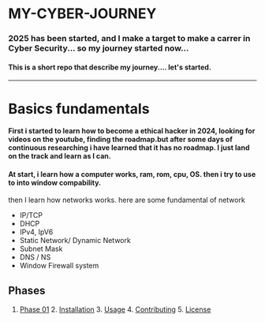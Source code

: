 # MY-CYBER-JOURNEY

### 2025 has been started, and I make a target to make a carrer in Cyber Security... so my journey started now...

#### This is a short repo that describe my journey.... let's started.

---

# Basics fundamentals

####  First i started to learn how to become a ethical hacker in 2024, looking for videos on the youtube, finding the roadmap.but after some days of continuous researching i have learned that it has no roadmap. I just land on the track and learn as I can.

#### At start, i learn how a computer works, ram, rom, cpu, OS. then i try to use to into window compability. 

then I learn how networks works. here are some fundamental of network

- IP/TCP
- DHCP
- IPv4, IpV6
- Static Network/ Dynamic Network
- Subnet Mask
- DNS / NS
- Window Firewall system

## Phases 

1. [Phase 01](Phase1.md) 2. [Installation](#installation) 3. [Usage](#usage) 4. [Contributing](#contributing) 5. [License](#license)



